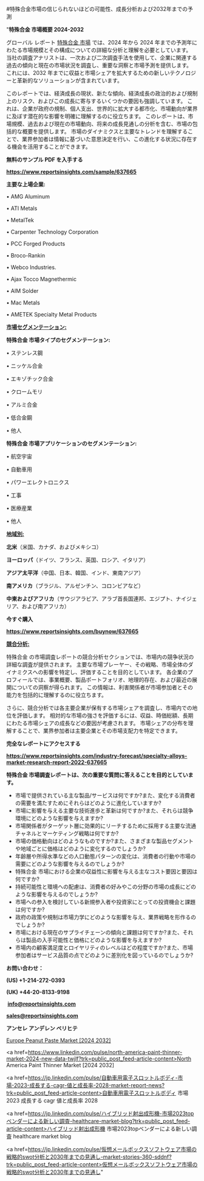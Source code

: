 #特殊合金市場の信じられないほどの可能性、成長分析および2032年までの予測

"<strong>特殊合金 市場概要 2024-2032</strong>

グローバル レポート <a href=https://www.reportsinsights.com/sample/637665>特殊合金 市場</a> では、2024 年から 2024 年までの予測年にわたる市場規模とその構成についての詳細な分析と理解を必要としています。 当社の調査アナリストは、一次および二次調査手法を使用して、企業に関連する過去の傾向と現在の市場状況を調査し、重要な洞察と市場予測を提供します。 これには、2032 年までに収益と市場シェアを拡大​​するための新しいテクノロジーと革新的なソリューションが含まれています。

このレポートでは、経済成長の現状、新たな傾向、経済成長の政治的および規制上のリスク、およびこの成長に寄与するいくつかの要因も強調しています。 これは、企業が政府の規制、個人支出、世界的に拡大する都市化、市場動向が業界に及ぼす潜在的な影響を明確に理解するのに役立ちます。 このレポートは、市場規模、過去および現在の市場動向、将来の成長見通しの分析を含む、市場の包括的な概要を提供します。 市場のダイナミクスと主要なトレンドを理解することで、業界参加者は情報に基づいた意思決定を行い、この進化する状況に存在する機会を活用することができます。

<strong><b>無料のサンプル PDF を入手する</b></strong>

<a href=https://www.reportsinsights.com/sample/637665><strong><u>https://www.reportsinsights.com/sample/637665</u></strong></a>

<strong>主要な上場企業:</strong>

• AMG Aluminum

• ATI Metals

• MetalTek

• Carpenter Technology Corporation

• PCC Forged Products

• Broco-Rankin

• Webco Industries.

• Ajax Tocco Magnethermic

• AIM Solder

• Mac Metals

• AMETEK Specialty Metal Products

<strong><u>市場セグメンテーション</u></strong><strong><u>:</u></strong>

<strong>特殊合金 市場タイプのセグメンテーション:</strong>

• ステンレス鋼

• ニッケル合金

• エキゾチック合金

• クロームモリ

• アルミ合金

• 低合金鋼

• 他人

<strong>特殊合金 市場アプリケーションのセグメンテーション:</strong>

• 航空宇宙

• 自動車用

• パワーエレクトロニクス

• 工事

• 医療産業

• 他人

<strong><u>地域別</u></strong><strong><u>:</u></strong>

<strong>北米</strong>（米国、カナダ、およびメキシコ）

<strong>ヨーロッパ</strong>（ドイツ、フランス、英国、ロシア、イタリア）

<strong>アジア太平洋</strong>（中国、日本、韓国、インド、東南アジア）

<strong>南アメリカ</strong>（ブラジル、アルゼンチン、コロンビアなど）

<strong>中東およびアフリカ</strong>（サウジアラビア、アラブ首長国連邦、エジプト、ナイジェリア、および南アフリカ）

<strong>今すぐ購入</strong>

<a href=https://www.reportsinsights.com/buynow/637665><strong><u>https://www.reportsinsights.com/buynow/637665</u></strong></a>

<strong><u>競合分析:</u></strong>

特殊合金 の市場調査レポートの競合分析セクションでは、市場内の競争状況の詳細な調査が提供されます。 主要な市場プレーヤー、その戦略、市場全体のダイナミクスへの影響を特定し、評価することを目的としています。 各企業のプロフィールでは、事業概要、製品ポートフォリオ、地理的存在、および最近の展開についての洞察が得られます。 この情報は、利害関係者が市場参加者とその能力を包括的に理解するのに役立ちます。

さらに、競合分析では各主要企業が保有する市場シェアを調査し、市場内での地位を評価します。 相対的な市場の強さを評価するには、収益、時価総額、長期にわたる市場シェアの成長などの要因が考慮されます。 市場シェアの分布を理解することで、業界参加者は主要企業とその市場支配力を特定できます。

<strong>完全なレポートにアクセスする</strong>

<a href=https://www.reportsinsights.com/industry-forecast/specialty-alloys-market-research-report-2022-637665><strong><u><b>https://www.reportsinsights.com/industry-forecast/specialty-alloys-market-research-report-2022-637665</b></u></strong></a>

<strong><b>特殊合金 市場調査レポートは、次の重要な質問に答えることを目的としています。</b></strong>
<ul>
  <li>市場で提供されている主な製品/サービスは何ですか?また、変化する消費者の需要を満たすためにそれらはどのように進化していますか?</li>
  <li>市場に影響を与える主要な技術進歩と革新は何ですか?また、それらは競争環境にどのような影響を与えますか?</li>
  <li>市場関係者がターゲット層に効果的にリーチするために採用する主要な流通チャネルとマーケティング戦略は何ですか?</li>
  <li>市場の価格動向はどのようなものですか?また、さまざまな製品セグメントや地域ごとに価格はどのように変化するのでしょうか?</li>
  <li>年齢層や所得水準などの人口動態パターンの変化は、消費者の行動や市場の需要にどのような影響を与えるのでしょうか?</li>
  <li>特殊合金 市場における企業の収益性に影響を与える主なコスト要因と要因は何ですか?</li>
  <li>持続可能性と環境への配慮は、消費者の好みやこの分野の市場の成長にどのような影響を与えるのでしょうか?</li>
  <li>市場への参入を検討している新規参入者や投資家にとっての投資機会と課題は何ですか?</li>
  <li>政府の政策や規制は市場力学にどのような影響を与え、業界戦略を形作るのでしょうか?</li>
  <li>市場における現在のサプライチェーンの傾向と課題は何ですか?また、それらは製品の入手可能性と価格にどのような影響を与えますか?</li>
  <li>市場内の顧客満足度とロイヤリティのレベルはどの程度ですか?また、市場参加者はサービス品質の点でどのように差別化を図っているのでしょうか?</li>
</ul>
<strong>お問い合わせ：</strong>

<strong>(US) +1-214-272-0393</strong>

<strong>(UK) +44-20-8133-9198</strong>

<strong> </strong><a href=info@reportsinsights.com><strong><u>info@reportsinsights.com</u></strong></a>

<a href=sales@reportsinsights.com><strong><u>sales@reportsinsights.com</u></strong></a>

<strong>アンセレ アンデレン ベリヒテ</strong>

<a href=https://www.linkedin.com/pulse/europe-peanut-paste-markets-trends-growth-drivers-vv4qc/>Europe Peanut Paste Market [2024 2032]</a>

<a href=https://www.linkedin.com/pulse/north-america-paint-thinner-market-2024-new-data-twjlf?trk=public_post_feed-article-content>North America Paint Thinner Market [2024 2032]</a>

<a href=https://jp.linkedin.com/pulse/自動車用電子スロットルボディ-市場-2023-成長する-cagr-値と成長率-2028-market-report-news?trk=public_post_feed-article-content>自動車用電子スロットルボディ 市場 2023 成長する cagr 値と成長率 2028</a>

<a href=https://jp.linkedin.com/pulse/ハイブリッド射出成形機-市場2023topベンダーによる新しい調査-healthcare-market-blog?trk=public_post_feed-article-content>ハイブリッド射出成形機 市場2023topベンダーによる新しい調査 healthcare market blog</a>

<a href=https://jp.linkedin.com/pulse/仮想メールボックスソフトウェア市場の戦略的swot分析と2030年までの見通し-market-stories-360-sddnf?trk=public_post_feed-article-content>仮想メールボックスソフトウェア市場の戦略的swot分析と2030年までの見通し</a>"
